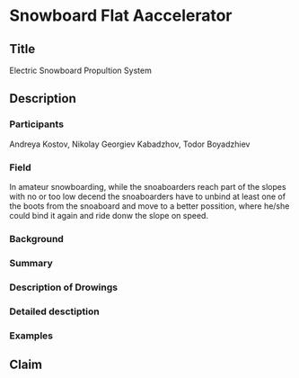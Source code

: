 # Snowboard Flat Aaccelerator
## Title
Electric Snowboard Propultion System
## Description
### Participants
Andreya Kostov, Nikolay Georgiev Kabadzhov, Todor Boyadzhiev
### Field
In amateur snowboarding, while the snoaboarders reach part of the slopes with no or too low decend the snoaboarders have to unbind at least one of the boots from the snoaboard and move to a better possition, where he/she could bind it again and ride donw the slope on speed. 
### Background
### Summary
### Description of Drowings
### Detailed desctiption
### Examples
## Claim